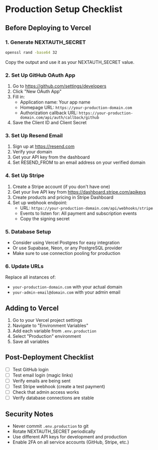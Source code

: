 # Production Setup Checklist

## Before Deploying to Vercel

### 1. Generate NEXTAUTH_SECRET
```bash
openssl rand -base64 32
```
Copy the output and use it as your NEXTAUTH_SECRET value.

### 2. Set Up GitHub OAuth App
1. Go to https://github.com/settings/developers
2. Click "New OAuth App"
3. Fill in:
   - Application name: Your app name
   - Homepage URL: `https://your-production-domain.com`
   - Authorization callback URL: `https://your-production-domain.com/api/auth/callback/github`
4. Save the Client ID and Client Secret

### 3. Set Up Resend Email
1. Sign up at https://resend.com
2. Verify your domain
3. Get your API key from the dashboard
4. Set RESEND_FROM to an email address on your verified domain

### 4. Set Up Stripe
1. Create a Stripe account (if you don't have one)
2. Get your live API key from https://dashboard.stripe.com/apikeys
3. Create products and pricing in Stripe Dashboard
4. Set up webhook endpoint:
   - URL: `https://your-production-domain.com/api/webhooks/stripe`
   - Events to listen for: All payment and subscription events
   - Copy the signing secret

### 5. Database Setup
- Consider using Vercel Postgres for easy integration
- Or use Supabase, Neon, or any PostgreSQL provider
- Make sure to use connection pooling for production

### 6. Update URLs
Replace all instances of:
- `your-production-domain.com` with your actual domain
- `your-admin-email@domain.com` with your admin email

## Adding to Vercel

1. Go to your Vercel project settings
2. Navigate to "Environment Variables"
3. Add each variable from `.env.production`
4. Select "Production" environment
5. Save all variables

## Post-Deployment Checklist

- [ ] Test GitHub login
- [ ] Test email login (magic links)
- [ ] Verify emails are being sent
- [ ] Test Stripe webhook (create a test payment)
- [ ] Check that admin access works
- [ ] Verify database connections are stable

## Security Notes

- Never commit `.env.production` to git
- Rotate NEXTAUTH_SECRET periodically
- Use different API keys for development and production
- Enable 2FA on all service accounts (GitHub, Stripe, etc.)